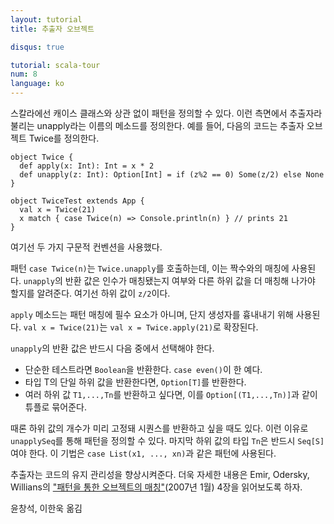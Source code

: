 ```yaml
---
layout: tutorial
title: 추출자 오브젝트

disqus: true

tutorial: scala-tour
num: 8
language: ko
---
```


스칼라에선 캐이스 클래스와 상관 없이 패턴을 정의할 수 있다. 이런 측면에서 추출자라 불리는 unapply라는 이름의 메소드를 정의한다. 예를 들어, 다음의 코드는 추출자 오브젝트 Twice를 정의한다.

    object Twice {
      def apply(x: Int): Int = x * 2
      def unapply(z: Int): Option[Int] = if (z%2 == 0) Some(z/2) else None
    }
    
    object TwiceTest extends App {
      val x = Twice(21)
      x match { case Twice(n) => Console.println(n) } // prints 21
    }

여기선 두 가지 구문적 컨벤션을 사용했다.

패턴 `case Twice(n)`는 `Twice.unapply`를 호출하는데, 이는 짝수와의 매칭에 사용된다. `unapply`의 반환 값은 인수가 매칭됐는지 여부와 다른 하위 값을 더 매칭해 나가야 할지를 알려준다. 여기선 하위 값이 `z/2`이다.

`apply` 메소드는 패턴 매칭에 필수 요소가 아니며, 단지 생성자를 흉내내기 위해 사용된다.  `val x = Twice(21)`는 `val x = Twice.apply(21)`로 확장된다.

`unapply`의 반환 값은 반드시 다음 중에서 선택해야 한다.
* 단순한 테스트라면 `Boolean`을 반환한다. `case even()`이 한 예다.
* 타입 T의 단일 하위 값을 반환한다면, `Option[T]`를 반환한다.
* 여러 하위 값 `T1,...,Tn`를 반환하고 싶다면, 이를 `Option[(T1,...,Tn)]`과 같이 튜플로 묶어준다.

때론 하위 값의 개수가 미리 고정돼 시퀀스를 반환하고 싶을 때도 있다. 이런 이유로 `unapplySeq`를 통해 패턴을 정의할 수 있다. 마지막 하위 값의 타입 `Tn`은 반드시 `Seq[S]`여야 한다. 이 기법은 `case List(x1, ..., xn)`과 같은 패턴에 사용된다.

추출자는 코드의 유지 관리성을 향상시켜준다. 더욱 자세한 내용은 Emir, Odersky, Willians의 ["패턴을 통한 오브젝트의 매칭"](http://lamp.epfl.ch/~emir/written/MatchingObjectsWithPatterns-TR.pdf)(2007년 1월) 4장을 읽어보도록 하자.

윤창석, 이한욱 옮김